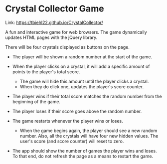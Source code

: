 <h1>Crystal Collector Game</h1>

Link: https://tbiehl22.github.io/CrystalCollector/

A fun and interactive game for web browsers. The game dynamically updates HTML pages with the jQuery library. 

There will be four crystals displayed as buttons on the page.

   * The player will be shown a random number at the start of the game.

   * When the player clicks on a crystal, it will add a specific amount of points to the player's total score. 

     * The game will hide this amount until the player clicks a crystal.
     * When they do click one, updates the player's score counter.

   * The player wins if their total score matches the random number from the beginning of the game.

   * The player loses if their score goes above the random number.

   * The game restarts whenever the player wins or loses.

     * When the game begins again, the player should see a new random number. Also, all the crystals will have four new hidden values. The user's score (and score counter) will reset to zero.

   * The app should show the number of games the player wins and loses. To that end, do not refresh the page as a means to restart the game.
